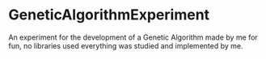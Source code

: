 # GeneticAlgorithmExperiment
An experiment for the development of a Genetic Algorithm made by me for fun, no libraries used everything was studied and implemented by me.
